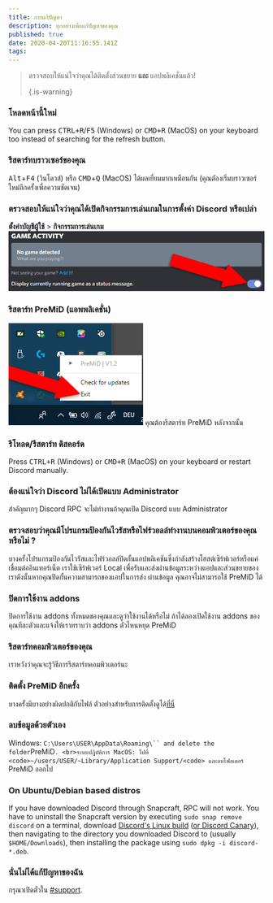 ```yaml
---
title: การแก้ปัญหา
description: ทุกอย่างเพื่อแก้ปัญหาของคุณ
published: true
date: 2020-04-20T11:16:55.141Z
tags:
---
```


> ตรวจสอบให้แน่ใจว่าคุณได้ติดตั้งส่วนขยาย <strong x-id = "1"> และ </strong> แอปพลิเคชั่นแล้ว! 
> 
> {.is-warning}

### โหลดหน้านี้ใหม่
You can press <kbd>CTRL+R</kbd>/<kbd>F5</kbd> (Windows) or <kbd>CMD+R</kbd> (MacOS) on your keyboard too instead of searching for the refresh button.

### รีสตาร์ทบราวเซอร์ของคุณ
<kbd>Alt</kbd>+<kbd>F4</kbd> (วินโดวส์) หรือ <kbd>CMD</kbd>+<kbd>Q</kbd> (MacOS) ได้ผลเยี่ยมมากเหมือนกัน (คุณตัองเริ่มบราวเซอร์ใหม่อีกครั้งเพื่อความชัดเจน)

### ตรวจสอบให้แน่ใจว่าคุณได้เปิดกิจกรรมการเล่นเกมในการตั้งค่า Discord หรือเปล่า
**ตั้งค่าบัญชีผู้ใช้** > **กิจกรรมการเล่นเกม** ![gameactivity_edited.png](/gameactivity_edited.png)

### รีสตาร์ท PreMiD (แอพพลิเคชั่น)
![quit.png](/quit.png) คุณต้องรีสตาร์ท PreMiD หลังจากนั้น

### รีโหลด/รีสตาร์ท ดิสคอร์ด
Press <kbd>CTRL+R</kbd> (Windows) or <kbd>CMD+R</kbd> (MacOS) on your keyboard or restart Discord manually.

### ต้องแน่ใจว่า Discord ไม่ได้เปิดแบบ Administrator
สำคัญมากๆ Discord RPC จะไม่ทำงานถ้าคุณเปิด Discord แบบ Administrator

### ตรวจสอบว่าคุณมีโปรแกรมป้องกันไวรัสหรือไฟร์วอลล์ทำงานบนคอมพิวเตอร์ของคุณหรือไม่ ?
บางครั้งโปรแกรมป้องกันไวรัสและไฟร์วอลล์ปิดกั้นแอปพลิเคชันซึ่งกำลังสร้างโฮสต์เซิร์ฟเวอร์หรือแค่เชื่อมต่ออินเทอร์เน็ต เราใช้เซิร์ฟเวอร์ Local เพื่อรับและส่งผ่านข้อมูลระหว่างแอปและส่วนขยายของเราดังนั้นหากคุณปิดกั้นความสามารถของแอปในการส่ง ผ่านข้อมูล คุณอาจไม่สามารถใช้ PreMiD ได้

### ปิดการใช้งาน addons
ปิดการใช้งาน addons ทั้งหมดของคุณและดูว่าใช้งานได้หรือไม่ ถ้าได้ลองเปิดใช้งาน addons ของคุณทีละตัวและแจ้งให้เราทราบว่า addons ตัวไหนหยุด PreMiD

### รีสตาร์ทคอมพิวเตอร์ของคุณ
เราหวังว่าคุณจะรู้วิธีการรีสตาร์ทคอมพิวเตอร์นะ

### ติดตั้ง PreMiD อีกครั้ง
บางครั้งมีบางอย่างผิดปกติกับไฟล์ ตัวอย่างสำหรับการติดตั้งดูได้[ที่นี่](/install)

### ลบข้อมูลด้วยตัวเอง
Windows:    `C:\Users\USER\AppData\Roaming\`` and delete the folder`PreMiD`.
<br>ระบบปฎิบัติการ MacOS: ไปที่ <code>~/users/USER/~Library/Application Support/<code> และลบโฟลเดอร์ `PreMiD ออกไป

### On Ubuntu/Debian based distros
If you have downloaded Discord through Snapcraft, RPC will not work. You have to uninstall the Snapcraft version by executing `sudo snap remove discord` on a terminal, download [Discord's Linux build](https://discordapp.com/api/download?platform=linux) ([or Discord Canary](https://discordapp.com/api/canary/download?platform=linux)), then navigating to the directory you downloaded Discord to (usually `$HOME/Downloads`), then installing the package using `sudo dpkg -i discord-*.deb`.

### นั่นไม่ได้แก้ปัญหาของฉัน
กรุณาเปิดตั๋วใน [#support](https://discord.gg/WvfVZ8T).
